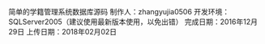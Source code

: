 简单的学籍管理系统数据库源码
制作人：zhangyujia0506
开发环境：SQLServer2005（建议使用最新版本使用，以免出错）
完成日期：2016年12月29日
上传日期：2018年02月02日
